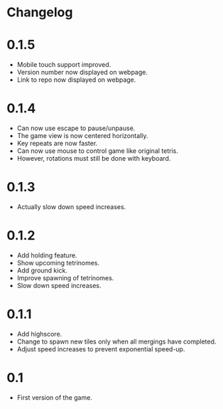 # Changelog

# 0.1.5

 - Mobile touch support improved.
 - Version number now displayed on webpage.
 - Link to repo now displayed on webpage.

# 0.1.4

 - Can now use escape to pause/unpause.
 - The game view is now centered horizontally.
 - Key repeats are now faster.
 - Can now use mouse to control game like original tetris.
 - However, rotations must still be done with keyboard.

# 0.1.3

 - Actually slow down speed increases.

# 0.1.2

 - Add holding feature.
 - Show upcoming tetrinomes.
 - Add ground kick.
 - Improve spawning of tetrinomes.
 - Slow down speed increases.

# 0.1.1

 - Add highscore.
 - Change to spawn new tiles only when all mergings have completed.
 - Adjust speed increases to prevent exponential speed-up.

# 0.1

 - First version of the game.
